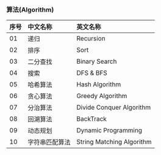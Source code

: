 ### 算法(Algorithm)

|序号|中文名称|英文名称|
|:---|:---|:----- |
|01|递归|Recursion|
|02|排序|Sort|
|03|二分查找|Binary Search|
|04|搜索|DFS & BFS|
|05|哈希算法|Hash Algorithm|
|06|贪心算法|Greedy Algorithm|
|07|分治算法|Divide Conquer Algorithm |
|08|回溯算法|BackTrack|
|09|动态规划|Dynamic Programming|
|10|字符串匹配算法|String Matching Algorithm|